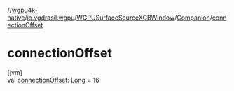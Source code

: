 //[wgpu4k-native](../../../../index.md)/[io.ygdrasil.wgpu](../../index.md)/[WGPUSurfaceSourceXCBWindow](../index.md)/[Companion](index.md)/[connectionOffset](connection-offset.md)

# connectionOffset

[jvm]\
val [connectionOffset](connection-offset.md): [Long](https://kotlinlang.org/api/core/kotlin-stdlib/kotlin/-long/index.html) = 16